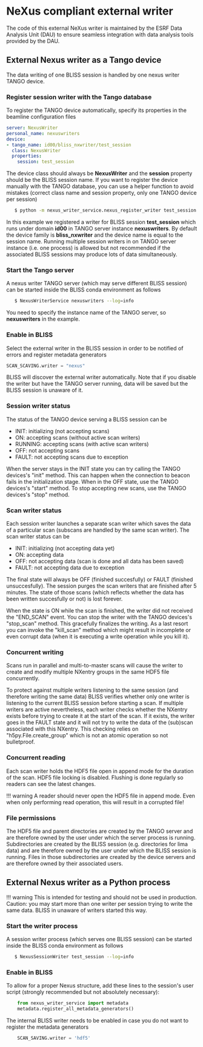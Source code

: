 # NeXus compliant external writer
The code of this external NeXus writer is maintained by the ESRF Data Analysis Unit (DAU) to ensure seamless integration with data analysis tools provided by the DAU.

## External Nexus writer as a Tango device

The data writing of one BLISS session is handled by one nexus writer TANGO device.

### Register session writer with the Tango database

To register the TANGO device automatically, specify its properties in the beamline configuration files

```yaml
server: NexusWriter
personal_name: nexuswriters
device:
- tango_name: id00/bliss_nxwriter/test_session
  class: NexusWriter
  properties:
    session: test_session
```

The device class should always be __NexusWriter__ and the __session__ property should be the BLISS session name. If you want to register the device manually with the TANGO database, you can use a helper function to avoid mistakes (correct class name and session property, only one TANGO device per session)

```bash
   $ python -m nexus_writer_service.nexus_register_writer test_session --domain id00 --instance nexuswriters
```

In this example we registered a writer for BLISS session __test_session__ which runs under domain __id00__ in TANGO server instance __nexuswriters__. By default the device family is __bliss_nxwriter__ and the device name is equal to the session name. Running multiple session writers in on TANGO server instance (i.e. one process) is allowed but not recommended if the associated BLISS sessions may produce lots of data simultaneously.

### Start the Tango server

A nexus writer TANGO server (which may serve different BLISS session) can be started inside the BLISS conda environment as follows

```bash
   $ NexusWriterService nexuswriters --log=info
```

You need to specify the instance name of the TANGO server, so __nexuswriters__ in the example.

### Enable in BLISS

Select the external writer in the BLISS session in order to be notified of errors and register metadata generators

```python
SCAN_SCAVING.writer = "nexus"
```

BLISS will discover the external writer automatically. Note that if you disable the writer but have the TANGO server running, data will be saved but the BLISS session is unaware of it.


### Session writer status

The status of the TANGO device serving a BLISS session can be

 * INIT: initializing (not accepting scans)
 * ON: accepting scans (without active scan writers)
 * RUNNING: accepting scans (with active scan writers)
 * OFF: not accepting scans
 * FAULT: not accepting scans due to exception

When the server stays in the INIT state you can try calling the TANGO devices's "init" method. This can happen when the connection to beacon fails in the initialization stage. When in the OFF state, use the TANGO devices's "start" method. To stop accepting new scans, use the TANGO devices's "stop" method.

### Scan writer status

Each session writer launches a separate scan writer which saves the data of a particular scan (subscans are handled by the same scan writer). The scan writer status can be

 * INIT: initializing (not accepting data yet)
 * ON: accepting data
 * OFF: not accepting data (scan is done and all data has been saved)
 * FAULT: not accepting data due to exception

The final state will always be OFF (finished succesfully) or FAULT (finished unsuccesfully). The session purges the scan writers that are finished after 5 minutes. The state of those scans (which reflects whether the data has been written succesfully or not) is lost forever.

When the state is ON while the scan is finished, the writer did not received the "END_SCAN" event. You can stop the writer with the TANGO devices's "stop_scan" method. This gracefully finalizes the writing. As a last resort you can invoke the "kill_scan" method which might result in incomplete or even corrupt data (when it is executing a write operation while you kill it).

### Concurrent writing

Scans run in parallel and multi-to-master scans will cause the writer to create and modify multiple NXentry groups in the same HDF5 file concurrently.

To protect against multiple writers listening to the same session (and therefore writing the same data) BLISS verifies whether only one writer is listening to the current BLISS session before starting a scan. If multiple writers are active nevertheless, each writer checks whether the NXentry exists before trying to create it at the start of the scan. If it exists, the writer goes in the FAULT state and it will not try to write the data of the (sub)scan associated with this NXentry. This checking relies on "h5py.File.create_group" which is not an atomic operation so not bulletproof.

### Concurrent reading

Each scan writer holds the HDF5 file open in append mode for the duration of the scan. HDF5 file locking is disabled. Flushing is done regularly so readers can see the latest changes.

!!! warning
    A reader should never open the HDF5 file in append mode. Even when only performing read operation, this will result in a corrupted file!

### File permissions

The HDF5 file and parent directories are created by the TANGO server and are therefore owned by the user under which the server process is running. Subdirectories are created by the BLISS session (e.g. directories for lima data) and are therefore owned by the user under which the BLISS session is running. Files in those subdirectories are created by the device servers and are therefore owned by their associated users.


## External Nexus writer as a Python process

!!! warning
    This is intended for testing and should not be used in production. Caution: you may start more than one writer per session trying to write the same data. BLISS in unaware of writers started this way.

### Start the writer process

A session writer process (which serves one BLISS session) can be started inside the BLISS conda environment as follows

```bash
   $ NexusSessionWriter test_session --log=info
```

### Enable in BLISS

To allow for a proper Nexus structure, add these lines to the session's user script (strongly recommended but not absolutely necessary):

```python
    from nexus_writer_service import metadata
    metadata.register_all_metadata_generators()
```

The internal BLISS writer needs to be enabled in case you do not want to register the metadata generators

```python
    SCAN_SAVING.writer = 'hdf5'
```
